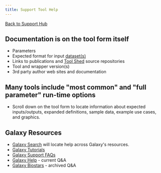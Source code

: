 ```yaml
---
title: Support Tool Help
---
```

[Back to Support Hub](/support/)

## Documentation is on the tool form itself


* Parameters
* Expected format for input [dataset(s)](/src/learn/managing-datasets/index.md)
* Links to publications and [Tool Shed](/toolshed/) source repositories
* Tool and wrapper version(s)
* 3rd party author web sites and documentation

## Many tools include "most common" and "full parameter" run-time options

* Scroll down on the tool form to locate information about expected inputs/outputs, expanded definitions, sample data, example use cases, and graphics.

## Galaxy Resources

* [Galaxy Search](/search/) will locate help across Galaxy's resources.
* [Galaxy Tutorials](/learn/)
* [Galaxy Support FAQs](/support/)
* [Galaxy Help](https://help.galaxyproject.org/) - current Q&A
* [Galaxy Biostars](https://biostar.usegalaxy.org) - archived Q&A



